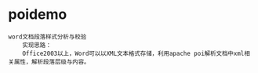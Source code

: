 # poidemo
	word文档段落样式分析与校验
		实现思路：
		Office2003以上，Word可以以XML文本格式存储，利用apache poi解析文档中xml相关属性，解析段落层级与内容。
